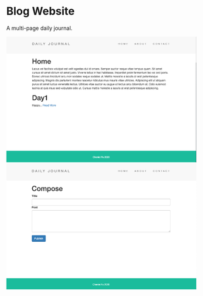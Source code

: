 # Blog Website
A multi-page daily journal.

<img src="image/home.png" alt="drawing" width="500" hight="500"/> \
<img src="image/post.png" alt="drawing" width="500" hight="500"/>
